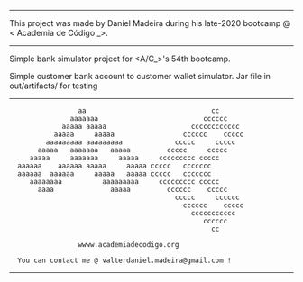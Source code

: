 ------------------------------------------------------------------------------------------------

This project was made by Daniel Madeira during his late-2020 bootcamp @ < Academia de Código _>.

------------------------------------------------------------------------------------------------

Simple bank simulator project for &lt;A/C_>'s 54th bootcamp.

Simple customer bank account to customer wallet simulator.
Jar file in out/artifacts/ for testing

------------------------------------------------------------------------------------------------
                                                              
                     aa                               cc         
                   aaaaaaa                          cccccc       
                 aaaaa aaaaa                     cccccccccccc    
               aaaaa     aaaaa                 cccccc    ccccc   
             aaaaaaaaa aaaaaaaaa             ccccc     ccccc     
           aaaaa   aaaaaaa   aaaaa         ccccc     ccccc               
         aaaaa     aaaaaaa     aaaaa     ccccccccc ccccc         
      aaaaaa    aaaaaa aaaaa     aaaaa ccccc   ccccccc           
      aaaaaa  aaaaaa     aaaaa   aaaaa ccccc   ccccccc           
         aaaaaaaa          aaaaaaaaa     ccccccccc ccccc         
           aaaa              aaaaa         cccccc    ccccc       
                                             ccccc     cccccc    
                                               cccccc    ccccc   
                                                 ccccccccccc     
                                                    cccccc       
                                                      cc         
                                                              
                     wwww.academiadecodigo.org                    

      You can contact me @ valterdaniel.madeira@gmail.com !


------------------------------------------------------------------------------------------------
